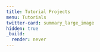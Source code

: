 ```yaml
---
title: Tutorial Projects
menu: Tutorials
twitter-card: summary_large_image
hidden: true
_build:
  render: never
---
```

